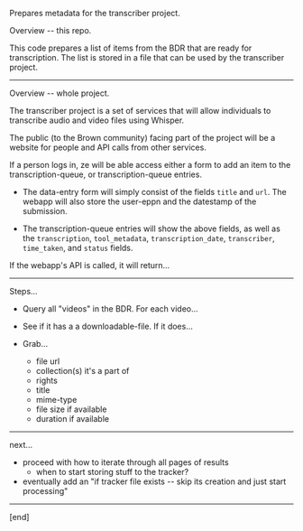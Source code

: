 Prepares metadata for the transcriber project. 

Overview -- this repo.

This code prepares a list of items from the BDR that are ready for transcription. The list is stored in a file that can be used by the transcriber project.

---

Overview -- whole project.

The transcriber project is a set of services that will allow individuals to transcribe audio and video files using Whisper. 

The public (to the Brown community) facing part of the project will be a website for people and API calls from other services.

If a person logs in, ze will be able access either a form to add an item to the transcription-queue, or transcription-queue entries. 

- The data-entry form will simply consist of the fields `title` and `url`. The webapp will also store the user-eppn and the datestamp of the submission. 

- The transcription-queue entries will show the above fields, as well as the `transcription`, `tool_metadata`, `transcription_date`, `transcriber`, `time_taken`, and `status` fields.

If the webapp's API is called, it will return...

---

Steps...

- Query all "videos" in the BDR. For each video...

- See if it has a a downloadable-file. If it does...

- Grab...
    - file url
    - collection(s) it's a part of
    - rights
    - title
    - mime-type
    - file size if available
    - duration if available    

---

next...
- proceed with how to iterate through all pages of results
    - when to start storing stuff to the tracker?
- eventually add an "if tracker file exists -- skip its creation and just start processing"

---

[end]